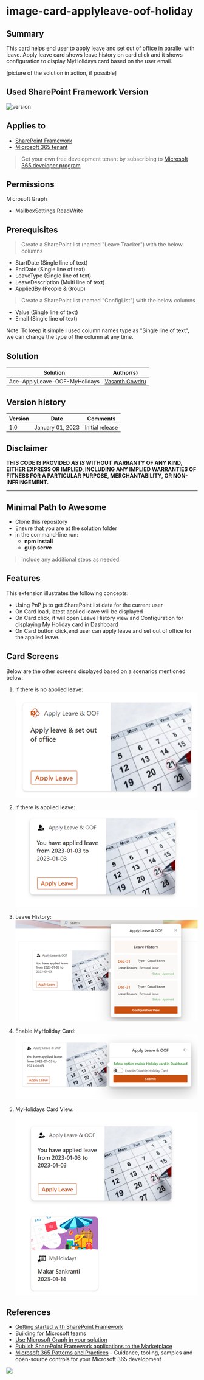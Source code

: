 # image-card-applyleave-oof-holiday

## Summary
This card helps end user to apply leave and set out of office in parallel with leave. Apply leave card shows leave history on card click and it shows configuration to display MyHolidays card based on the user email.

[picture of the solution in action, if possible]

## Used SharePoint Framework Version

![version](https://img.shields.io/badge/version-1.16.1-green.svg)

## Applies to

- [SharePoint Framework](https://aka.ms/spfx)
- [Microsoft 365 tenant](https://docs.microsoft.com/en-us/sharepoint/dev/spfx/set-up-your-developer-tenant)

> Get your own free development tenant by subscribing to [Microsoft 365 developer program](http://aka.ms/o365devprogram)

## Permissions
Microsoft Graph
- MailboxSettings.ReadWrite

## Prerequisites

> Create a SharePoint list (named "Leave Tracker") with the below columns
  - StartDate (Single line of text)
  - EndDate (Single line of text)
  - LeaveType (Single line of text)
  - LeaveDescription (Multi line of text)
  - AppliedBy (People & Group)

> Create a SharePoint list (named "ConfigList") with the below columns
  - Value (Single line of text)
  - Email (Single line of text)

  Note: To keep it simple I used column names type as "Single line of text", we can change the type of the column at any time.

## Solution

| Solution    | Author(s)                                               |
| ----------- | ------------------------------------------------------- |
| Ace-ApplyLeave-OOF-MyHolidays | [Vasanth Gowdru](https://github.com/MaheeTech) |

## Version history

| Version | Date             | Comments        |
| ------- | ---------------- | --------------- |
| 1.0     | January 01, 2023 | Initial release |

## Disclaimer

**THIS CODE IS PROVIDED _AS IS_ WITHOUT WARRANTY OF ANY KIND, EITHER EXPRESS OR IMPLIED, INCLUDING ANY IMPLIED WARRANTIES OF FITNESS FOR A PARTICULAR PURPOSE, MERCHANTABILITY, OR NON-INFRINGEMENT.**

---

## Minimal Path to Awesome

- Clone this repository
- Ensure that you are at the solution folder
- in the command-line run:
  - **npm install**
  - **gulp serve**

> Include any additional steps as needed.

## Features


This extension illustrates the following concepts:

- Using PnP js to get SharePoint list data for the current user
- On Card load, latest applied leave will be displayed
- On Card click, it will open Leave History view and Configuration for displaying My Holiday card in Dashboard
- On Card button click,end user can apply leave and set out of office for the applied leave.

## Card Screens


Below are the other screens displayed based on a scenarios mentioned below:

1. If there is no applied leave:
   ![Default card view](./assets/DefaultView.PNG)

2. If there is applied leave:
   ![Applied Leave](./assets/ViewAppliedLeave.PNG)

3. Leave History:
   ![Leave History](./assets/LeaveHistoryView.PNG)

4. Enable MyHoliday Card:
   ![Configuration View](./assets/ConfigurationView.PNG)

5. MyHolidays Card View:
   ![My Holidays card View](./assets/MyHolidayCardView.PNG)

## References

- [Getting started with SharePoint Framework](https://docs.microsoft.com/en-us/sharepoint/dev/spfx/set-up-your-developer-tenant)
- [Building for Microsoft teams](https://docs.microsoft.com/en-us/sharepoint/dev/spfx/build-for-teams-overview)
- [Use Microsoft Graph in your solution](https://docs.microsoft.com/en-us/sharepoint/dev/spfx/web-parts/get-started/using-microsoft-graph-apis)
- [Publish SharePoint Framework applications to the Marketplace](https://docs.microsoft.com/en-us/sharepoint/dev/spfx/publish-to-marketplace-overview)
- [Microsoft 365 Patterns and Practices](https://aka.ms/m365pnp) - Guidance, tooling, samples and open-source controls for your Microsoft 365 development


<img src="https://pnptelemetry.azurewebsites.net/sp-dev-fx-aces/samples/ImageCard-ApplyLeave-OOF-Holiday" />